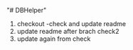 "# DBHelper"

1. checkout -check and update readme
2. update readme after brach check2
3. update again from check